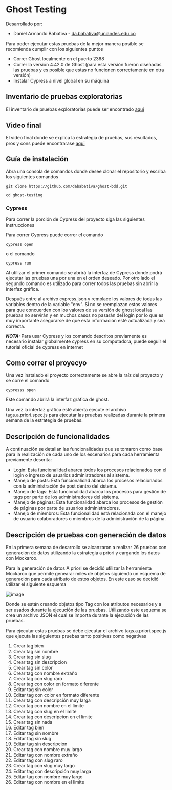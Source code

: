 # Ghost Testing

Desarrollado por:
- Daniel Armando Babativa - da.babativa@uniandes.edu.co

Para poder ejecutar estas pruebas de la mejor manera posible se recomienda cumplir con los siguientes puntos
- Correr Ghost localmente en el puerto 2368
- Correr la versión 4.42.0 de Ghost (para esta versión fueron diseñadas las pruebas y es posible que estas no funcionen correctamente en otra versión)
- Instalar Cypress a nivel global en su máquina

## Inventario de pruebas exploratorias
El inventario de pruebas exploratorias puede ser encontrado [aqui](https://docs.google.com/spreadsheets/d/1Vpw4Dd8tbhTLygSfkmhm7yIteOhCry0T/edit?usp=sharing&ouid=103744373637186197517&rtpof=true&sd=true)

## Video final
El video final donde se explica la estrategia de pruebas, sus resultados, pros y cons puede encontrarase [aqui](https://drive.google.com/file/d/1-lii8hst8gdFsUKhOXPQIiYZhKsOQPT2/view?usp=sharing)

## Guía de instalación
Abra una consola de comandos donde desee clonar el repositorio y escriba los siguientes comandos

```
git clone https://github.com/dababativa/ghost-bdd.git
```
```
cd ghost-testing
```
### Cypress
Para correr la porción de Cypress del proyecto siga las siguientes instrucciones

Para correr Cypress puede correr el comando
```
cypress open
```
o el comando
``` 
cypress run
```
Al utilizar el primer comando se abrirá la interfaz de Cypress donde podrá ejecutar las pruebas una por una en el orden deseado. Por otro lado el segundo comando es utilizado para correr todos las pruebas sin abrir la interfaz gráfica.

Después entre al archivo cypress.json y remplace los valores de todas las variables dentro de la variable "env". Si no se reemplazan estos valores para que concuerden con los valores de su versión de ghost local las pruebas no servirán y en muchos casos no pasarán del login por lo que es muy importante asegurarse de que esta información esté actualizada y sea correcta.

**_NOTA:_** Para usar Cypress y los comando descritos previamente es necesario instalar globalmente cypress en su computadora, puede seguir el tutorial oficial de cypress en internet  

## Como correr el proyecyo
Una vez instalado el proyecto correctamente se abre la raíz del proyecto y se corre el comando 
```
cypresss open
```
Este comando abrirá la interfaz gráfica de ghost.

Una vez la interfaz gráfica esté abierta ejecute el archivo tags.a.priori.spec.js para ejecutar las pruebas realizadas durante la primera semana de la estrategia de pruebas.

## Descripción de funcionalidades

A continuación se detallan las funcionalidades que se tomaron como base para la realización de cada uno de los escenarios para cada herramienta previamente descrita:
- Login: Esta funcionalidad abarca todos los procesos relacionados con el login o ingreso de usuarios administradores al sistema.
- Manejo de posts: Esta funcionalidad abarca los procesos relacionados con la administración de post dentro del sistema.
- Manejo de tags: Esta funcionalidad abarca los procesos para gestión de tags por parte de los administradores del sistema.
- Manejo de páginas: Esta funcionalidad abarca los procesos de gestión de páginas por parte de usuarios administradores.
- Manejo de miembros: Esta funcionalidad está relacionada con el manejo de usuario colaboradores o miembros de la administración de la página.


## Descripción de pruebas con generación de datos

En la primera semana de desarrollo se alcanzaron a realizar 26 pruebas con generación de datos utilizando la estrategia a priori y cargando los datos con Mockaroo.

Para la generación de datos A priori se decidió utilizar la herramienta Mockaroo que permite genearar miles de objetos siguiendo un esquema de generación para cada atributo de estos objetos. En este caso se decidió utilizar el siguiente esquema

![image](https://user-images.githubusercontent.com/42902488/172065121-5007767e-4e48-4263-8324-79d656c435a1.png)

Donde se están creando objetos tipo Tag con los atributos necesarios y a ser usados durante la ejecución de las pruebas. Utilizando este esquema se crea un archivo JSON el cual se importa durante la ejecución de las pruebas. 

Para ejecutar estas pruebas se debe ejecutar el archivo tags.a.priori.spec.js que ejecuta las siguientes pruebas tanto positivas como negativas
1. Crear tag bien
2. Crear tag sin nombre
3. Crear tag sin slug
4. Crear tag sin descripcion
5. Crear tag sin color
6. Crear tag con nombre extraño
7. Crear tag con slug raro
8. Crear tag con color en formato diferente
9. Editar tag sin color
10. Editar tag con color en formato diferente
11. Crear tag con descripción muy larga
12. Crear tag con nombre en el limite
13. Crear tag con slug en el limite
14. Crear tag con descripcion en el limite
15. Crear tag sin nada
16. Editar tag bien
17. Editar tag sin nombre
18. Editar tag sin slug
19. Editar tag sin descripcion
20. Crear tag con nombre muy largo
21. Editar tag con nombre extraño
22. Editar tag con slug raro
23. Crear tag con slug muy largo
24. Editar tag con descripción muy larga
25. Editar tag con nombre muy largo
26. Editar tag con nombre en el limite


